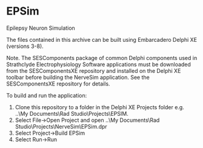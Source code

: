 # EPSim
Epilepsy Neuron Simulation

The files contained in this archive can be built using Embarcadero Delphi XE (versions 3-8).

Note. The SESComponents package of common Delphi components used in Strathclyde Electrophysiology Software applications must 
be downloaded from the SESComponentsXE repository and installed on the Delphi XE toolbar before building the NerveSim application. See the SESComponentsXE repository for details.

To build and run the application:

1) Clone this repository to a folder in the Delphi XE Projects folder e.g. ..\My Documents\Rad Studio\Projects\EPSIM.<br>
2) Select File->Open Project and open ..\My Documents\Rad Studio\Projects\NerveSim\EPSim.dpr<br>
3) Select Project->Build EPSim<br>
4) Select Run->Run<br>
 
